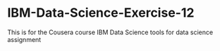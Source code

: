 # IBM-Data-Science-Exercise-12
This is for the Cousera course IBM Data Science tools for data science assignment
